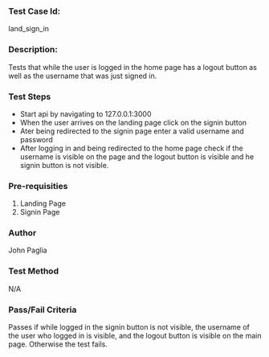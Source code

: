 ### Test Case Id: 
land_sign_in

### Description:
Tests that while the user is logged in the home page has a logout button as well as the username that was just signed in.

### Test Steps
- Start api by navigating to 127.0.0.1:3000
- When the user arrives on the landing page click on the signin button
- Ater being redirected to the signin page enter a valid username and password
- After logging in and being redirected to the home page check if the username is visible on the page and the logout button is visible and he signin button is not visible. 

### Pre-requisities
1. Landing Page
2. Signin Page

### Author
John Paglia

### Test Method
N/A

### Pass/Fail Criteria
Passes if while logged in the signin button is not visible, the username of the user who logged in is visible, and the logout button is visible on the main page. Otherwise the test fails.